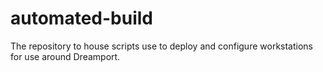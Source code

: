 # automated-build
The repository to house scripts use to deploy and configure workstations for use around Dreamport.
